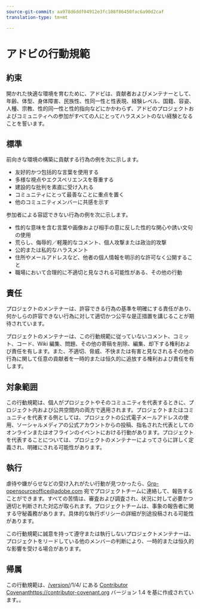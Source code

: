```yaml
---
source-git-commit: aa978d6ddf04912e3fc108f86450fac6a90d2caf
translation-type: tm+mt

---
```

# アドビの行動規範

## 約束

開かれた快適な環境を育むために、アドビは、貢献者およびメンテナーとして、年齢、体型、身体障害、民族性、性同一性と性表現、経験レベル、国籍、容姿、人種、宗教、性的同一性と性的指向などにかかわらず、アドビのプロジェクトおよびコミュニティへの参加がすべての人にとってハラスメントのない経験となることを誓います。

## 標準

前向きな環境の構築に貢献する行為の例を次に示します。

* 友好的かつ包括的な言葉を使用する
* 多様な視点やエクスペリエンスを尊重する
* 建設的な批判を素直に受け入れる
* コミュニティにとって最善なことに重点を置く
* 他のコミュニティメンバーに共感を示す

参加者による容認できない行為の例を次に示します。

* 性的な意味を含む言葉や画像および相手の意に反した性的な関心や誘い文句の使用
* 荒らし、侮辱的／軽蔑的なコメント、個人攻撃または政治的攻撃
* 公的または私的なハラスメント
* 住所やメールアドレスなど、他者の個人情報を明示的な許可なく公開すること
* 職場において合理的に不適切と見なされる可能性がある、その他の行動

## 責任

プロジェクトのメンテナーは、許容できる行為の基準を明確にする責任があり、何かしらの許容できない行為に対して適切かつ公平な是正措置を講じることが期待されています。

プロジェクトのメンテナーは、この行動規範に従っていないコメント、コミット、コード、Wiki 編集、問題、その他の寄稿を削除、編集、却下する権利および責任を有します。また、不適切、脅威、不快または有害と見なされるその他の行為に関して任意の貢献者を一時的または恒久的に追放する権利および責任を有します。

## 対象範囲

この行動規範は、個人がプロジェクトやそのコミュニティを代表するときに、プロジェクト内および公共空間内の両方で適用されます。プロジェクトまたはコミュニティを代表する例としては、プロジェクトの公式電子メールアドレスの使用、ソーシャルメディアの公式アカウントからの投稿、指名された代表としてのオンラインまたはオフラインのイベントにおける行動があります。プロジェクトを代表することについては、プロジェクトのメンテナーによってさらに詳しく定義され、明確にされる可能性があります。

## 執行

虐待や嫌がらせなどの受け入れがたい行動が見つかったら、Grp-opensourceoffice@adobe.com 宛でプロジェクトチームに連絡して、報告することができます。すべての苦情は、審査および調査され、状況に対して必要かつ適切と判断された対応が取られます。プロジェクトチームは、事象の報告者に関する守秘義務があります。具体的な執行ポリシーの詳細が別途投稿される可能性があります。

この行動規範に誠意を持って遵守または執行しないプロジェクトメンテナーは、プロジェクトをリードしている他のメンバーの判断により、一時的または恒久的な影響を受ける場合があります。

## 帰属

この行動規範は、[/version/](https://contributor-covenant.org)/1/4/ にある [Contributor Covenant](https://contributor-covenant.org/version/1/4/)https://contributor-covenant.org バージョン 1.4 を基に作成されています。。
